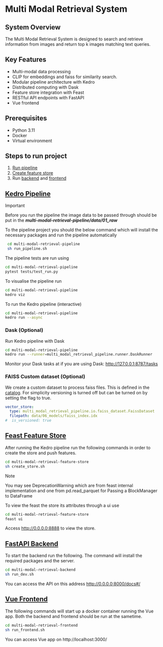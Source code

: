 # Multi Modal Retrieval System

## System Overview

The Multi Modal Retrieval System is designed to search and retrieve information from images and return top k images matching text queries.

## Key Features

- Multi-modal data processing
- CLIP for embeddings and faiss for similarity search.
- Modular pipeline architecture with Kedro
- Distributed computing with Dask
- Feature store integration with Feast
- RESTful API endpoints with FastAPI
- Vue frontend


## Prerequisites
- Python 3.11
- Docker
- Virtual environment

## Steps to run project

1. [Run pipeline](multi-modal-retrieval-pipeline)
2. [Create feature store](multi-modal-retrieval-feature-store)
3. Run [backend](multi-modal-retrieval-backend) and [frontend](multi-modal-retrieval-frontend)


## [Kedro Pipeline](multi-modal-retrieval-pipeline)
> [!IMPORTANT]
Before you run the pipeline the image data to be passed through should be put in the ***multi-modal-retrieval-pipeline/data/01_raw***

To the pipeline project you should the below command which will install the necessary packages and run the pipeline automatically
```bash
 cd multi-modal-retrieval-pipeline
 sh run_pipeline.sh
```

The pipeline tests are run using
```bash
cd multi-modal-retrieval-pipeline
pytest tests/test_run.py
```


To visualise the pipeline run
```bash
cd multi-modal-retrieval-pipeline
kedro viz
```

To run the Kedro pipeline (interactive)
```bash
cd multi-modal-retrieval-pipeline
kedro run --async
```
### Dask (Optional)

Run Kedro pipeline with Dask
```bash
cd multi-modal-retrieval-pipeline
kedro run --runner=multi_modal_retrieval_pipeline.runner.DaskRunner
```
Monitor your Dask tasks at if you are using Dask:
http://127.0.0.1:8787/tasks

### FAISS Custom dataset (Optional)
We create a custom dataset to process faiss files. This is defined in the [catalog](multi-modal-retrieval-pipeline/conf/base/catalog.yml).
For simplicity versioning is turned off but can be turned on by setting the flag to true.
```yml
vector_store:
  type: multi_modal_retrieval_pipeline.io.faiss_dataset.FaissDataset
  filepath: data/06_models/faiss_index.idx
#  is_versioned: true
```

## [Feast Feature Store](multi-modal-retrieval-feature-store)
After running the Kedro pipeline run the following commands in order to create the store and push features.
```bash
cd multi-modal-retrieval-feature-store
sh create_store.sh
```

> [!NOTE]
You may see DeprecationWarning which are from feast internal implementation and one from  pd.read_parquet for Passing a BlockManager to DataFrame


To view the feast the store its attributes through a ui use

```bash
cd multi-modal-retrieval-feature-store
feast ui
```
 Access http://0.0.0.0:8888 to view the store.

## [FastAPI Backend](multi-modal-retrieval-backend)

To start the backend run the following. The command will install the required packages and the server.

```bash
cd multi-modal-retrieval-backend
sh run_dev.sh
```
You can access the API on this address http://0.0.0.0:8000/docs#/

## [Vue Frontend](multi-modal-retrieval-backend)

The following commands will start up a docker container running the Vue app. Both the backend and frontend should be run at the sametime.

```bash
cd multi-modal-retrieval-frontend
sh run_frontend.sh
```
You can access Vue app on  http://localhost:3000/

